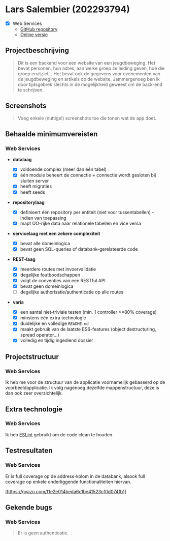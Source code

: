 # Lars Salembier (202293794)

- [X] Web Services
  - [GitHub repository](https://github.com/Web-IV/2223-webservices-LarsSalembier)
  - [Online versie](github.com/HOGENT-Web)

## Projectbeschrijving

> Dit is een backend voor een website van een jeugdbeweging. Het bevat personen, hun adres, aan welke groep ze leiding geven, hoe die groep eruitziet...
> Het bevat ook de gegevens voor evenementen van de jeugdbeweging en artikels op de website.
Jammergenoeg ben ik door tijdsgebrek slechts in de mogelijkheid geweest om de back-end te schrijven.

## Screenshots

> Voeg enkele (nuttige!) screenshots toe die tonen wat de app doet.

## Behaalde minimumvereisten

### Web Services

- **datalaag**

  - [X] voldoende complex (meer dan één tabel)
  - [X] één module beheert de connectie + connectie wordt gesloten bij sluiten server
  - [X] heeft migraties
  - [X] heeft seeds
        <br />

- **repositorylaag**

  - [X] definieert één repository per entiteit (niet voor tussentabellen) - indien van toepassing
  - [X] mapt OO-rijke data naar relationele tabellen en vice versa
        <br />

- **servicelaag met een zekere complexiteit**

  - [X] bevat alle domeinlogica
  - [X] bevat geen SQL-queries of databank-gerelateerde code
        <br />

- **REST-laag**

  - [X] meerdere routes met invoervalidatie
  - [X] degelijke foutboodschappen
  - [X] volgt de conventies van een RESTful API
  - [X] bevat geen domeinlogica
  - [ ] degelijke authorisatie/authenticatie op alle routes
        <br />

- **varia**
  - [X] een aantal niet-triviale testen (min. 1 controller >=80% coverage)
  - [X] minstens één extra technologie
  - [X] duidelijke en volledige `README.md`
  - [X] maakt gebruik van de laatste ES6-features (object destructuring, spread operator...)
  - [X] volledig en tijdig ingediend dossier

## Projectstructuur

### Web Services

Ik heb me voor de structuur van de applicatie voornamelijk gebaseerd op de voorbeeldapplicatie. Ik volg nagenoeg dezelfde mappenstructuur, deze is dan ook zeer overzichtelijk.

## Extra technologie

### Web Services

Ik heb [ESLint](https://www.npmjs.com/package/eslint) gebruikt om de code clean te houden.

## Testresultaten

### Web Services

Er is full coverage op de address-kolom in de databank, alsook full coverage op enkele onderliggende functionaliteiten hiervan.

[https://gyazo.com/f1e2e014beda6c1be41523cf0d074fb1]

## Gekende bugs

### Web Services

> Er is geen authenticatie.
